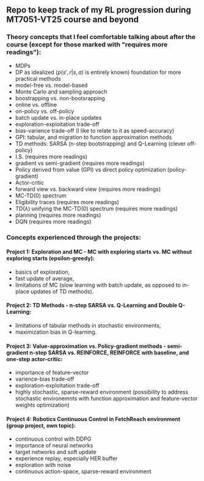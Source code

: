 ## Repo to keep track of my RL progression during MT7051-VT25 course and beyond

### Theory concepts that I feel comfortable talking about after the course (except for those marked with "requires more readings"):
- MDPs
- DP as idealized ($p(s',r | s,a)$ is entirely known) foundation for more practical methods
- model-free vs. model-based
- Monte Carlo and sampling approach
- boostrapping vs. non-bootsrapping
- online vs. offline
- on-policy vs. off-policy
- batch update vs. in-place updates
- exploration-exploitation trade-off
- bias-varience trade-off (I like to relate to it as speed-accuracy)
- GPI: tabular, and migration to function approximation methods
- TD methods: SARSA (n-step bootstrapping) and Q-Learning (clever off-policy)
- I.S. (requires more readings)
- gradient vs semi-gradient (requires more readings)
- Policy derived from value (GPI) vs direct policy optimization (policy-gradient)
- Actor-critic
- forward view vs. backward view (requires more readings)
- MC-TD(0) spectrum
- Eligibility traces (requires more readings)
- TD($\lambda$) unifying the MC-TD(0) spectrum (requires more readings)
- planning (requires more readings)
- DQN (requires more readings)

### Concepts experienced through the projects:

#### Project 1: Exploration and MC - MC with exploring starts vs. MC without exploring starts (epsilon-greedy):
- basics of exploration,
- fast update of average,
- limitations of MC (slow learning with batch update, as opposed to in-place updates of TD methods).

#### Project 2: TD Methods - n-step SARSA vs. Q-Learning and Double Q-Learning:
- limitations of tabular methods in stochastic environments,
- maximization bias in Q-learning.

#### Project 3: Value-approximation vs. Policy-gradient methods - semi-gradient n-step SARSA vs. REINFORCE, REINFORCE with baseline, and one-step actor-critic:
- importance of feature-vector
- varience-bias trade-off
- exploration-exploitation trade-off
- highly stochastic, sparse-reward environment (possibility to address stochastic environemnts with function approximation and feature-vector weights optimization)

#### Project 4: Robotics Continuous Control in FetchReach environment (group project, own topic):
- continuous control with DDPG
- importance of neural networks
- target networks and soft update
- experience replay, especially HER buffer
- exploration with noise
- continuous action-space, sparse-reward environment
